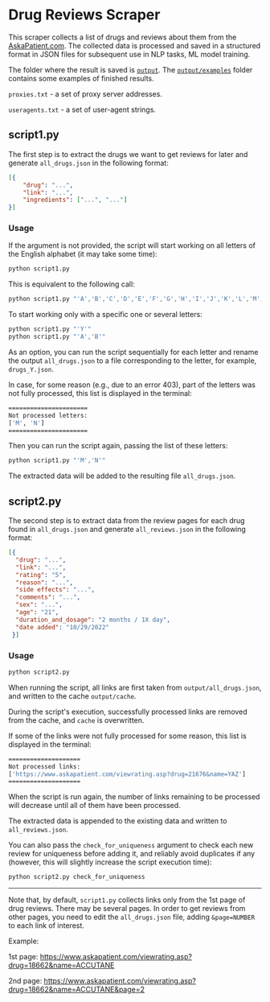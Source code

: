 # Drug Reviews Scraper

This scraper collects a list of drugs and reviews about them from the [AskaPatient.com](https://www.askapatient.com). The collected data is processed and saved in a structured format in JSON files for subsequent use in NLP tasks, ML model training.

The folder where the result is saved is [`output`](https://github.com/denissimon/drug-reviews-scraper/tree/main/output). The [`output/examples`](https://github.com/denissimon/drug-reviews-scraper/tree/main/output/examples) folder contains some examples of finished results.

`proxies.txt` - a set of proxy server addresses.

`useragents.txt` - a set of user-agent strings.

## script1.py 

The first step is to extract the drugs we want to get reviews for later and generate `all_drugs.json` in the following format:

```json
[{
    "drug": "...",
    "link": "...",
    "ingredients": ["...", "..."]
}]
```

### Usage

If the argument is not provided, the script will start working on all letters of the English alphabet (it may take some time):

```sh
python script1.py
```

This is equivalent to the following call:

```sh
python script1.py "'A','B','C','D','E','F','G','H','I','J','K','L','M','N','O','P','Q','R','S','T','U','V','W','X','Y','Z'"
```

To start working only with a specific one or several letters:

```sh
python script1.py "'Y'"
python script1.py "'A','B'"
```

As an option, you can run the script sequentially for each letter and rename the output `all_drugs.json` to a file corresponding to the letter, for example, `drugs_Y.json`.

In case, for some reason (e.g., due to an error 403), part of the letters was not fully processed, this list is displayed in the terminal:

```sh
======================
Not processed letters:
['M', 'N']
======================
```

Then you can run the script again, passing the list of these letters:

```sh
python script1.py "'M','N'"
```

The extracted data will be added to the resulting file `all_drugs.json`.

## script2.py

The second step is to extract data from the review pages for each drug found in `all_drugs.json` and generate `all_reviews.json` in the following format:

```json
[{
  "drug": "...",
  "link": "...",
  "rating": "5",
  "reason": "...",
  "side effects": "...",
  "comments": "...",
  "sex": "...",
  "age": "21",
  "duration_and_dosage": "2 months / 1X day",
  "date added": "10/29/2022"
 }]
```

### Usage

```sh
python script2.py
```

When running the script, all links are first taken from `output/all_drugs.json`, and written to the cache `output/cache`.

During the script's execution, successfully processed links are removed from the cache, and `cache` is overwritten.

If some of the links were not fully processed for some reason, this list is displayed in the terminal:

```sh
====================
Not processed links:
['https://www.askapatient.com/viewrating.asp?drug=21676&name=YAZ']
====================
```

When the script is run again, the number of links remaining to be processed will decrease until all of them have been processed.

The extracted data is appended to the existing data and written to `all_reviews.json`.

You can also pass the `check_for_uniqueness` argument to check each new review for uniqueness before adding it, and reliably avoid duplicates if any (however, this will slightly increase the script execution time):

```sh
python script2.py check_for_uniqueness
```

***
Note that, by default, `script1.py` collects links only from the 1st page of drug reviews. There may be several pages. In order to get reviews from other pages, you need to edit the `all_drugs.json` file, adding `&page=NUMBER` to each link of interest.

Example:

1st page: https://www.askapatient.com/viewrating.asp?drug=18662&name=ACCUTANE

2nd page: https://www.askapatient.com/viewrating.asp?drug=18662&name=ACCUTANE&page=2

